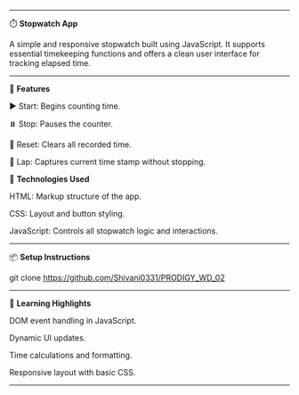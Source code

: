 ________________________________________________________________________________________________________________________________________________________________________________________

⏱️ **Stopwatch App**

A simple and responsive stopwatch built using  JavaScript. It supports essential timekeeping functions and offers a clean user interface for tracking elapsed time.
__________________________________________________________________________________________________________________________________________________________________________________________

🚀 **Features**


▶️ Start: Begins counting time.

⏸️ Stop: Pauses the counter.

🔄 Reset: Clears all recorded time.

🏁 Lap: Captures current time stamp without stopping.


🧰 **Technologies Used**


HTML: Markup structure of the app.

CSS: Layout and button styling.

JavaScript: Controls all stopwatch logic and interactions.

__________________________________________________________________________________________________________________________________________________________________________________________

📦 **Setup Instructions**

git clone https://github.com/Shivani0331/PRODIGY_WD_02

__________________________________________________________________________________________________________________________________________________________________________________________

🎯 **Learning Highlights**

DOM event handling in JavaScript.

Dynamic UI updates.

Time calculations and formatting.

Responsive layout with basic CSS.
__________________________________________________________________________________________________________________________________________________________________________________________
